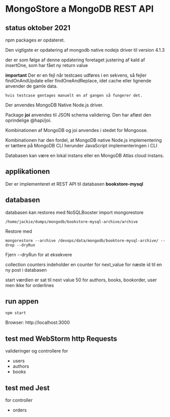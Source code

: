 # MongoStore a MongoDB REST API

## status oktober 2021

npm packages er opdateret.

Den vigtigste er opdatering af mongodb native nodejs driver til version 4.1.3

der er som følge af denne opdatering foretaget justering af kald af insertOne, som har fået ny return value

**important**
    Der er en fejl når testcaes udføres i en sekvens, så fejler findOnAndUpdate eller findOneAndReplace, idet cache eller lignende anvender de gamle data.

    hvis testcase gentages manuelt en af gangen så fungerer det.

Der anvendes MongoDB Native Node.js driver.
 
Package **joi** anvendes til JSON schema validering. Den har afløst den oprindelige @hapi/joi.

Kombinationen af MongoDB og joi anvendes i stedet for Mongoose. 

Kombinationen har den fordel, at MongoDB native Node.js implementering er tættere på MongoDB CLI herunder JavaScript implementeringen i CLI

Databasen kan være en lokal instans eller en MongoDB Atlas cloud instans. 

## applikationen

Der er implementeret et REST API til databasen **bookstore-mysql**

## databasen 

databasen kan restores med NoSQLBooster import mongorestore

    /home/jackie/dumps/mongodb/bookstore-mysql-archive/archive

Restore med 

    mongorestore --archive /devops/data/mongodb/booktore-mysql-archive/ --drop --dryRun

Fjern --dryRun for at eksekvere 

collection counters indeholder en counter for next_value for næste id til en ny post i databasen

start værdien er sat til next value 50 for authors, books, bookorder, user men ikke for orderlines


## run appen

    npm start

Browser: http://localhost:3000

## test med WebStorm http Requests

valideringer og controllere for

- users
- authors
- books

## test med Jest

for controller

- orders




  
